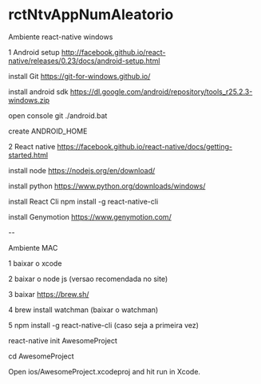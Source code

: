 # rctNtvAppNumAleatorio


Ambiente react-native windows

1 Android setup http://facebook.github.io/react-native/releases/0.23/docs/android-setup.html

install Git https://git-for-windows.github.io/

install android sdk https://dl.google.com/android/repository/tools_r25.2.3-windows.zip

open console git ./android.bat

create ANDROID_HOME

2 React native https://facebook.github.io/react-native/docs/getting-started.html

install node https://nodejs.org/en/download/

install python https://www.python.org/downloads/windows/

install React Cli npm install -g react-native-cli

install Genymotion https://www.genymotion.com/


-- 

Ambiente MAC

1 baixar o xcode

2 baixar o node js (versao recomendada no site)

3 baixar https://brew.sh/

4 brew install watchman (baixar o watchman)

5  npm install -g react-native-cli (caso seja a primeira vez)

react-native init AwesomeProject

cd AwesomeProject

Open ios/AwesomeProject.xcodeproj and hit run in Xcode.
